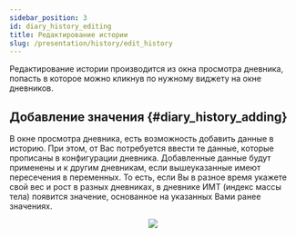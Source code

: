 ```yaml
---
sidebar_position: 3
id: diary_history_editing
title: Редактирование истории
slug: /presentation/history/edit_history
---
```


Редактирование истории производится из окна просмотра дневника, попасть в которое можно кликнув по нужному виджету на окне дневников.

## Добавление значения {#diary_history_adding}

В окне просмотра дневника, есть возможность добавить данные в историю. При этом, от Вас потребуется ввести те данные, которые прописаны в конфигурации дневника. Добавленные данные будут применены и к другим дневникам, если вышеуказанные имеют пересечения в переменных. То есть, если Вы в разное время укажете свой вес и рост в разных дневниках, в дневнике ИМТ (индекс массы тела) появится значение, основанное на указанных Вами ранее значениях.

<div align="center"><img type="imgscreen" src="/wellness_doc/img/presentation/diary/historyAddForm.png"/></div>


